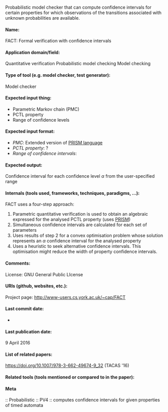 Probabilistic model checker that can compute confidence intervals for certain properties for which observations of the transitions associated with unknown probabilities are available.

#### Name:
FACT: Formal verification with confidence intervals

#### Application domain/field:
Quantitative verification
Probabilistic model checking
Model checking

#### Type of tool (e.g. model checker, test generator):
Model checker

#### Expected input thing:
- Parametric Markov chain (PMC)
- PCTL property
- Range of confidence levels

#### Expected input format:
- *PMC*: Extended version of [PRISM language](../Formats/PRISM%20language.md)
- *PCTL property*: ?
- *Range of confidence intervals*: 

#### Expected output:
Confidence interval for each confidence level $\alpha$ from the user-specified range

#### Internals (tools used, frameworks, techniques, paradigms, ...):
FACT uses a four-step approach:
1. Parametric quantitative verification is used to obtain an algebraic expressed for the analysed PCTL property (uses [PRISM](Checkers/PRISM.md))
2. Simultaneous confidence intervals are calculated for each set of parameters
3. Uses results of step 2 for a convex optimisation problem whose solution represents an $\alpha$ confidence interval for the analysed property
4. Uses a heuristic to seek alternative confidence intervals. This optimisation might reduce the width of property confidence intervals.

#### Comments:
License: GNU General Public LIcense

#### URIs (github, websites, etc.):
Project page: http://www-users.cs.york.ac.uk/~cap/FACT

#### Last commit date:
-

#### Last publication date:
9 April 2016

#### List of related papers:
https://doi.org/10.1007/978-3-662-49674-9_32 (TACAS '16)

#### Related tools (tools mentioned or compared to in the paper):

#### Meta
:: Probabilistic
:: PV4 :: computes confidence intervals for given properties of timed automata